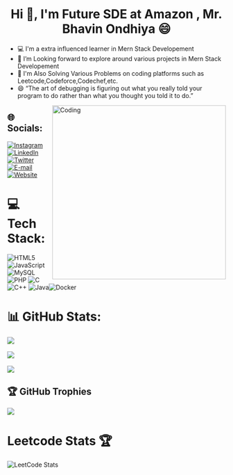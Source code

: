 
<h1 align="center">Hi 👋, I'm Future SDE at Amazon , Mr. Bhavin Ondhiya 😄</h1>


- 💻 I'm a extra influenced learner in Mern Stack Developement
- 🤔 I’m Looking forward to explore around various projects in Mern Stack Developement
- 🌱 I'm Also Solving Various Problems on coding platforms such as Leetcode,Codeforce,Codechef,etc.
- 😄 “The art of debugging is figuring out what you really told your program to do rather than what you thought you told it to do.”


<img align="right" alt="Coding" width="400" src="https://i.pinimg.com/originals/e8/f4/53/e8f453469a3ec97ecd354df465d73913.gif"/>


## 🌐 Socials:
[![Instagram](https://img.shields.io/badge/Instagram-%23E4405F.svg?logo=Instagram&logoColor=white)](https://www.instagram.com/bhavin_ondhiya/) [![LinkedIn](https://img.shields.io/badge/LinkedIn-%230077B5.svg?logo=linkedin&logoColor=white)](https://www.linkedin.com/in/bhavin-ondhiya-1636b5223) [![Twitter](https://img.shields.io/badge/Twitter-%231DA1F2.svg?logo=Twitter&logoColor=white)](https://twitter.com/bhavin_ondhiya) [![E-mail](https://img.shields.io/badge/email-%231DA1F2.svg?logo=email&logoColor=white)](https://gmail.com/bhavinondhiya0@gmail.com/) [![Website](https://img.shields.io/badge/website-%231DA1F2.svg?logo=email&logoColor=white)](https://ondhiyabhavin.netlify.app/) 

# 💻 Tech Stack:
![HTML5](https://img.shields.io/badge/html5-%23E34F26.svg?style=for-the-badge&logo=html5&logoColor=white) ![JavaScript](https://img.shields.io/badge/javascript-%23323330.svg?style=for-the-badge&logo=javascript&logoColor=%green) ![MySQL](https://img.shields.io/badge/MySQL-%23323330.svg?style=for-the-badge&logo=MySQL&logoColor=%23F7DF1E)![PHP](https://img.shields.io/badge/PHP-%2300599C.svg?style=for-the-badge&logo=PHP&logoColor=white)  ![C](https://img.shields.io/badge/c-%2300599C.svg?style=for-the-badge&logo=c&logoColor=white) ![C++](https://img.shields.io/badge/c++-%2300599C.svg?style=for-the-badge&logo=c%2B%2B&logoColor=white) ![Java](https://img.shields.io/badge/java-%23ED8B00.svg?style=for-the-badge&logo=java&logoColor=white)![Docker](https://img.shields.io/badge/docker-%23ED8B00.svg?style=for-the-badge&logo=docker&logoColor=white) 


# 📊 GitHub Stats:
![](https://github-readme-stats.vercel.app/api?username=bhavinondhiya&theme=gotham&hide_border=false&include_all_commits=false&count_private=false)<br/><br/>
![](https://github-readme-streak-stats.herokuapp.com/?user=bhavinondhiya&theme=gotham&hide_border=false)<br/><br/>
![](https://github-readme-stats.vercel.app/api/top-langs/?username=bhavinondhiya&theme=gotham&hide_border=false&include_all_commits=false&count_private=false&layout=compact)

## 🏆 GitHub Trophies
![](https://github-profile-trophy.vercel.app/?username=bhavinondhiya&theme=dracula&no-frame=true&no-bg=true&margin-w=4)


# Leetcode Stats 🏆
![LeetCode Stats](https://leetcard.jacoblin.cool/bhavinondhiya0?theme=gotham=Ubuntu%20Mono&ext=heatmap)
